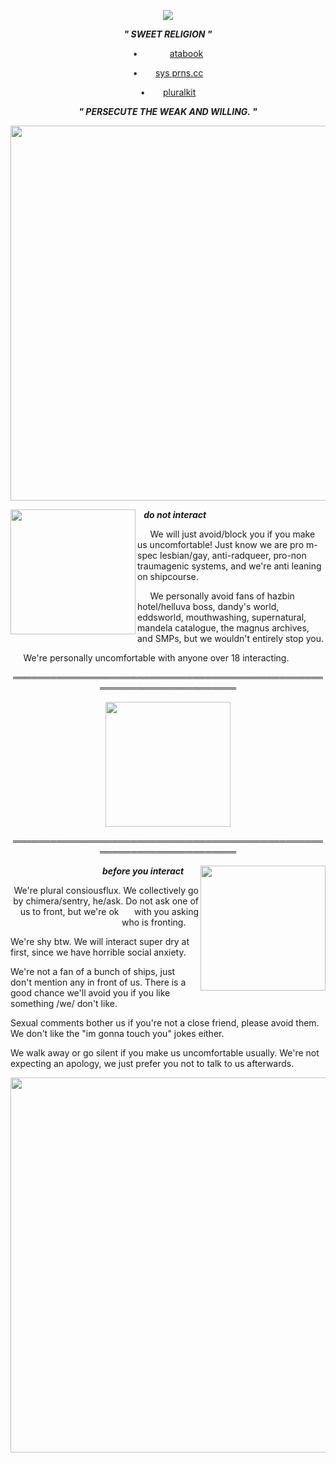 
<p align="center"> <img src= "https://i.postimg.cc/L5J4HjBS/saintcruor.png" > </p>

<p align="center"> <b> <em> " SWEET RELIGION " </em> </b> </p>

<p align="center"> •⠀⠀⠀⠀⠀<a href="https://chopsuey.atabook.org" title="Atabook">atabook</a> </p>
<p align="center"> •  ⠀ ⠀<a href="https://pronouns.cc/@finalman" title="Pronouns.cc">sys prns.cc</a> </p>
<p align="center"> •  ⠀ ⠀<a href="https://pluralkit.xyz/f/yxeebg" title="Pluralkit">pluralkit</a> </p>

<p align="center"> <b> <em> " PERSECUTE THE WEAK AND WILLING. " </em> </b> </p>


<p align="center"> <img src= "https://i.postimg.cc/857pBhFY/div.png" width="600" > 


<img align="left" src= "https://i.postimg.cc/k4LnjBKg/1.gif" width="200" height="200" > <b> <em> ⠀do not interact </em> </b>
  

⠀⠀We will just avoid/block you if you make us uncomfortable! Just know we are pro m-spec lesbian/gay, anti-radqueer, pro-non traumagenic systems, and we're anti leaning on shipcourse.


⠀⠀We personally avoid fans of hazbin hotel/helluva boss, dandy's world, eddsworld, mouthwashing, supernatural, mandela catalogue, the magnus archives, and SMPs, but we wouldn't entirely stop you.

⠀⠀We're personally uncomfortable with anyone over 18 interacting. 

<p align="center">  ════════════════════════════════════════════════════════════════════════ </p>

<p align="center">  <img src= "https://i.postimg.cc/HkTTPGcX/sweet-religion.png" width="200" height="200" > </p>

<p align="center">  ════════════════════════════════════════════════════════════════════════ </p>

<img align="right" src= "https://i.postimg.cc/2yvCgr7F/2.gif" width="200" height="200" >
<p align="right"> <b> <em> before you interact ⠀⠀</em> </b> </p> 

<p align="right"> 
We're plural consiousflux. We collectively go by chimera/sentry, he/ask. Do not ask one of us to front, but we're ok ⠀⠀with you asking who is fronting.⠀⠀

We're shy btw. We will interact super dry at first, since we have horrible social anxiety.

We're not a fan of a bunch of ships, just don't mention any in front of us. There is a good chance we'll avoid you if you like something /we/ don't like.

Sexual comments bother us if you're not a close friend, please avoid them. We don't like the "im gonna touch you" jokes either.

We walk away or go silent if you make us uncomfortable usually. We're not expecting an apology, we just prefer you not to talk to us afterwards.</p> 


<p align="center"> <img src= "https://i.postimg.cc/857pBhFY/div.png" width="600" > 

